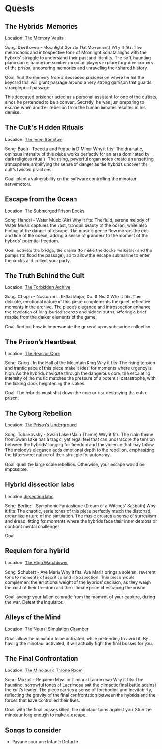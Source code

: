 # Quests

## The Hybrids' Memories

Location: [The Memory Vaults](locations/memory-vaults.md)

Song: Beethoven - Moonlight Sonata (1st Movement)
Why it fits: The melancholic and introspective tone of Moonlight Sonata aligns with the hybrids’ struggle to understand
their past and identity. The soft, haunting piano can enhance the somber mood as players explore forgotten corners of
the prison, uncovering memories and unraveling their shared history.

Goal: find the memory from a deceased prisioner on where he hid the keycard that will grant passage around a very strong
garrison that guards stranglepoint passage.

This deceased prisioner acted as a personal assistant for one of the cultists, since he pretended to be a convert.
Secretly, he was just preparing to escape when another rebellion from the human inmates resulted in his demise.

## The Cult's Hidden Rituals

Location: [The Inner Sanctum](locations/inner-sanctum.md)

Song: Bach - Toccata and Fugue in D Minor
Why it fits: The dramatic, ominous intensity of this piece works perfectly for an area dominated by dark religious
rituals. The rising, powerful organ notes create an unsettling atmosphere, amplifying the sense of danger as the hybrids
uncover the cult's twisted practices.

Goal: plant a vulnerability on the software controlling the
minotaur servomotors.

## Escape from the Ocean

Location: [The Submerged Prison Docks](locations/submerged-docks.md)

Song: Handel - Water Music (Air)
Why it fits: The fluid, serene melody of Water Music captures the vast, tranquil beauty of the ocean, while also hinting
at the danger of escape. The music’s gentle flow mirrors the ebb and tide of the ocean, adding a sense of grandeur to
the moment of the hybrids’ potential freedom.

Goal: activate the bridge, the drains (to make the docks walkable) and the pumps (to flood the passage), so to allow the
escape submarine to enter the docks and collect your party.

## The Truth Behind the Cult

Location: [The Forbidden Archive](locations/forbidden-archive.md)

Song: Chopin - Nocturne in E-flat Major, Op. 9 No. 2
Why it fits: The delicate, emotional nature of this piece complements the quiet, reflective moments in the archive. The
piece’s elegance and introspection enhance the revelation of long-buried secrets and hidden truths, offering a brief
respite from the darker elements of the game.

Goal: find out how to impersonate the general upon submarine
collection.

## The Prison’s Heartbeat

Location: [The Reactor Core](locations/reactor-core.md)

Song: Grieg - In the Hall of the Mountain King
Why it fits: The rising tension and frantic pace of this piece make it ideal for moments where urgency is high. As the
hybrids navigate through the dangerous core, the escalating intensity of the music matches the pressure of a potential
catastrophe, with the ticking clock heightening the stakes.

Goal: The hybrids must shut down the core or risk destroying the entire prison.

## The Cyborg Rebellion

Location: [The Prison’s Underground](locations/prison-underground.md)

Song: Tchaikovsky - Swan Lake (Main Theme)
Why it fits: The main theme from Swan Lake has a tragic, yet regal feel that can underscore the tension between the
hybrids' longing for freedom and the violence that may follow. The melody’s elegance adds emotional depth to the
rebellion, emphasizing the bittersweet nature of their struggle for autonomy.

Goal: quell the large scale rebellion. Otherwise, your escape would be impossible.

## Hybrid dissection labs

Location [dissection labs](locations/dissection-labs.md)

Song: Berlioz - Symphonie Fantastique (Dream of a Witches’ Sabbath)
Why it fits: The chaotic, eerie tones of this piece perfectly match the distorted, dreamlike nature of the simulation.
The music creates a sense of surrealism and dread, fitting for moments where the hybrids face their inner demons or
confront mental challenges.

Goal:

## Requiem for a hybrid

Location: [The High Watchtower](locations/hightower.md)

Song: Schubert - Ave Maria
Why it fits: Ave Maria brings a solemn, reverent tone to moments of sacrifice and introspection. This piece would
complement the emotional weight of the hybrids' decision, as they weigh the cost of their freedom and the ultimate price
of escaping the prison.

Goal: avenge your fallen comrade from the moment of your
capture, during the war. Defeat the Inquisitor.

## Alleys of the Mind

Location: [The Neural Simulation Chamber](locations/neural-chamber.md)

Goal: allow the minotaur to be activated, while pretending
to avoid it. By having the minotaur activated, it will actually fight the final bosses for you.

## The Final Confrontation

Location: [The Minotaur’s Throne Room](locations/throne-room.md)

Song: Mozart - Requiem Mass in D minor (Lacrimosa)
Why it fits: The haunting, sorrowful tones of Lacrimosa suit the climactic final battle against the cult’s leader. The
piece carries a sense of foreboding and inevitability, reflecting the gravity of the final confrontation between the
hybrids and the forces that have controlled their lives.

Goal: with the final bosses killed, the minotaur turns against you. Stun the minotaur long enough to make a escape.

## Songs to consider

- Pavane pour une Infante Defunte
